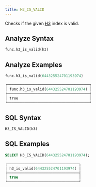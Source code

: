 ```yaml
---
title: H3_IS_VALID
---
```


Checks if the given [H3](https://eng.uber.com/h3/) index is valid.

## Analyze Syntax

```python
func.h3_is_valid(h3)
```

## Analyze Examples

```python
func.h3_is_valid(644325524701193974)

┌──────────────────────────────────────┐
│ func.h3_is_valid(644325524701193974) │
├──────────────────────────────────────┤
│ true                                 │
└──────────────────────────────────────┘
```

## SQL Syntax

```sql
H3_IS_VALID(h3)
```

## SQL Examples

```sql
SELECT H3_IS_VALID(644325524701193974);

┌─────────────────────────────────┐
│ h3_is_valid(644325524701193974) │
├─────────────────────────────────┤
│ true                            │
└─────────────────────────────────┘
```